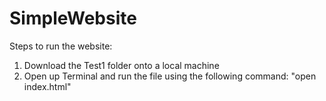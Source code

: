 # SimpleWebsite

Steps to run the website:
  1. Download the Test1 folder onto a local machine
  2. Open up Terminal and run the file using the following command: "open index.html"
